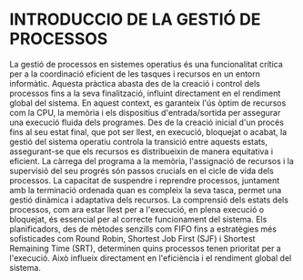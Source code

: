# INTRODUCCIO DE LA GESTIÓ DE PROCESSOS
La gestió de processos en sistemes operatius és una funcionalitat crítica per a la coordinació eficient de les tasques i recursos en un entorn informàtic. Aquesta pràctica abasta des de la creació i control dels processos fins a la seva finalització, influint directament en el rendiment global del sistema. En aquest context, es garanteix l'ús òptim de recursos com la CPU, la memòria i els dispositius d'entrada/sortida per assegurar una execució fluida dels programes.
Des de la creació inicial d'un procés fins al seu estat final, que pot ser llest, en execució, bloquejat o acabat, la gestió del sistema operatiu controla la transició entre aquests estats, assegurant-se que els recursos es distribueixin de manera equitativa i eficient. La càrrega del programa a la memòria, l'assignació de recursos i la supervisió del seu progrés són passos crucials en el cicle de vida dels processos.
La capacitat de suspendre i reprendre processos, juntament amb la terminació ordenada quan es compleix la seva tasca, permet una gestió dinàmica i adaptativa dels recursos. La comprensió dels estats dels processos, com ara estar llest per a l'execució, en plena execució o bloquejat, és essencial per al correcte funcionament del sistema.
Els planificadors, des de mètodes senzills com FIFO fins a estratègies més sofisticades com Round Robin, Shortest Job First (SJF) i Shortest Remaining Time (SRT), determinen quins processos tenen prioritat per a l'execució. Això influeix directament en l'eficiència i el rendiment global del sistema.